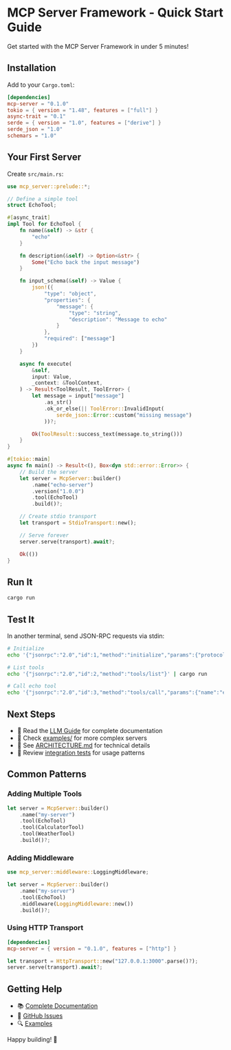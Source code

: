 # MCP Server Framework - Quick Start Guide

Get started with the MCP Server Framework in under 5 minutes!

## Installation

Add to your `Cargo.toml`:

```toml
[dependencies]
mcp-server = "0.1.0"
tokio = { version = "1.48", features = ["full"] }
async-trait = "0.1"
serde = { version = "1.0", features = ["derive"] }
serde_json = "1.0"
schemars = "1.0"
```

## Your First Server

Create `src/main.rs`:

```rust
use mcp_server::prelude::*;

// Define a simple tool
struct EchoTool;

#[async_trait]
impl Tool for EchoTool {
    fn name(&self) -> &str {
        "echo"
    }

    fn description(&self) -> Option<&str> {
        Some("Echo back the input message")
    }

    fn input_schema(&self) -> Value {
        json!({
            "type": "object",
            "properties": {
                "message": {
                    "type": "string",
                    "description": "Message to echo"
                }
            },
            "required": ["message"]
        })
    }

    async fn execute(
        &self,
        input: Value,
        _context: &ToolContext,
    ) -> Result<ToolResult, ToolError> {
        let message = input["message"]
            .as_str()
            .ok_or_else(|| ToolError::InvalidInput(
                serde_json::Error::custom("missing message")
            ))?;

        Ok(ToolResult::success_text(message.to_string()))
    }
}

#[tokio::main]
async fn main() -> Result<(), Box<dyn std::error::Error>> {
    // Build the server
    let server = McpServer::builder()
        .name("echo-server")
        .version("1.0.0")
        .tool(EchoTool)
        .build()?;

    // Create stdio transport
    let transport = StdioTransport::new();

    // Serve forever
    server.serve(transport).await?;

    Ok(())
}
```

## Run It

```bash
cargo run
```

## Test It

In another terminal, send JSON-RPC requests via stdin:

```bash
# Initialize
echo '{"jsonrpc":"2.0","id":1,"method":"initialize","params":{"protocolVersion":"2025-03-26","capabilities":{},"clientInfo":{"name":"test","version":"1.0"}}}' | cargo run

# List tools
echo '{"jsonrpc":"2.0","id":2,"method":"tools/list"}' | cargo run

# Call echo tool
echo '{"jsonrpc":"2.0","id":3,"method":"tools/call","params":{"name":"echo","arguments":{"message":"Hello!"}}}' | cargo run
```

## Next Steps

- 📖 Read the [LLM Guide](docs/LLM_GUIDE.md) for complete documentation
- 🔧 Check [examples/](examples/) for more complex servers
- 🚀 See [ARCHITECTURE.md](docs/ARCHITECTURE.md) for technical details
- 🧪 Review [integration tests](tests/) for usage patterns

## Common Patterns

### Adding Multiple Tools

```rust
let server = McpServer::builder()
    .name("my-server")
    .tool(EchoTool)
    .tool(CalculatorTool)
    .tool(WeatherTool)
    .build()?;
```

### Adding Middleware

```rust
use mcp_server::middleware::LoggingMiddleware;

let server = McpServer::builder()
    .name("my-server")
    .tool(EchoTool)
    .middleware(LoggingMiddleware::new())
    .build()?;
```

### Using HTTP Transport

```toml
[dependencies]
mcp-server = { version = "0.1.0", features = ["http"] }
```

```rust
let transport = HttpTransport::new("127.0.0.1:3000".parse()?);
server.serve(transport).await?;
```

## Getting Help

- 📚 [Complete Documentation](docs/)
- 💬 [GitHub Issues](https://github.com/omnitron-dev/meridian/issues)
- 🔍 [Examples](examples/)

Happy building! 🚀
